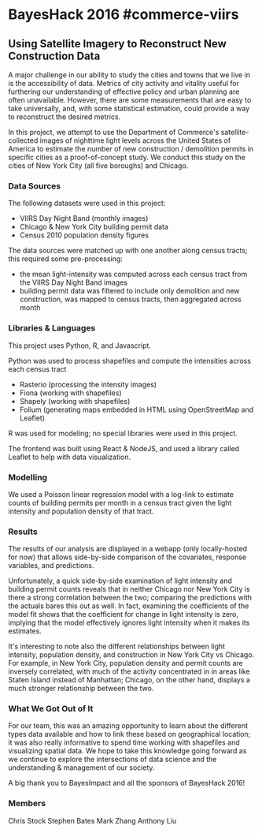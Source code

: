 BayesHack 2016 #commerce-viirs
======================

## Using Satellite Imagery to Reconstruct New Construction Data
A major challenge in our ability to study the cities and towns that we live in
is the accessibility of data. Metrics of city activity and vitality useful for
furthering our understanding of effective policy and urban planning are often
unavailable. However, there are some measurements that are easy to take
universally, and, with some statistical estimation, could provide a way to
reconstruct the desired metrics.

In this project, we attempt to use the Department of Commerce's
satellite-collected images of nighttime light levels across the United States
of America to estimate the number of new construction / demolition permits in
specific cities as a proof-of-concept study. We conduct this study on the
cities of New York City (all five boroughs) and Chicago.

### Data Sources
The following datasets were used in this project:
* VIIRS Day Night Band (monthly images)
* Chicago & New York City building permit data
* Census 2010 population density figures

The data sources were matched up with one another along census tracts; this
required some pre-processing:
* the mean light-intensity was computed across each census tract from the VIIRS Day Night Band images
* building permit data was filtered to include only demolition and new construction, was mapped to census tracts, then aggregated across month

### Libraries & Languages
This project uses Python, R, and Javascript.

Python was used to process shapefiles and compute the intensities across each census tract
* Rasterio (processing the intensity images)
* Fiona (working with shapefiles)
* Shapely (working with shapefiles)
* Folium (generating maps embedded in HTML using OpenStreetMap and Leaflet)

R was used for modeling; no special libraries were used in this project.

The frontend was built using React & NodeJS, and used a library called Leaflet
to help with data visualization.

### Modelling
We used a Poisson linear regression model with a log-link to estimate counts of
building permits per month in a census tract given the light intensity and 
population density of that tract.

### Results
The results of our analysis are displayed in a webapp (only locally-hosted
for now) that allows side-by-side comparison of the covariates, response
variables, and predictions.

Unfortunately, a quick side-by-side examination of light intensity and building
permit counts reveals that in neither Chicago nor New York City is there a
strong correlation between the two; comparing the predictions with the actuals
bares this out as well. In fact, examining the coefficients of the model fit
shows that the coefficient for change in light intensity is zero, implying that
the model effectively ignores light intensity when it makes its estimates.

It's interesting to note also the different relationships between light
intensity, population density, and construction in New York City vs Chicago.
For example, in New York City, population density and permit counts are
inversely correlated, with much of the activity concentrated in in areas like
Staten Island instead of Manhattan; Chicago, on the other hand, displays a much
stronger relationship between the two.

### What We Got Out of It
For our team, this was an amazing opportunity to learn about the different types
data available and how to link these based on geographical location; it was also
really informative to spend time working with shapefiles and visualizing spatial
data. We hope to take this knowledge going forward as we continue to explore
the intersections of data science and the understanding & management of our society.

A big thank you to BayesImpact and all the sponsors of BayesHack 2016!

### Members
Chris Stock
Stephen Bates
Mark Zhang
Anthony Liu
